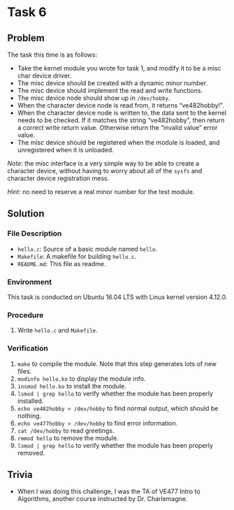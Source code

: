 # Task 6

## Problem

The task this time is as follows:

- Take the kernel module you wrote for task 1, and modify it to be a misc char device driver.
- The misc device should be created with a dynamic minor number.
- The misc device should implement the read and write functions.
- The misc device node should show up in `/dev/hobby`.
- When the character device node is read from, it returns “ve482hobby!”.
- When the character device node is written to, the data sent to the kernel needs to be checked. If it matches the string “ve482hobby”, then return a correct write return value. Otherwise return the “invalid value” error value.
- The misc device should be registered when the module is loaded, and unregistered when it is
  unloaded.

*Note:* the misc interface is a very simple way to be able to create a character device, without having to
worry about all of the `sysfs` and character device registration mess.

*Hint:* no need to reserve a real minor number for the test module.



## Solution

### File Description

- `hello.c`: Source of a basic module named `hello`.
- `Makefile`: A makefile for building `hello.c`.
- `README.md`: This file as readme.



### Environment

This task is conducted on Ubuntu 16.04 LTS with Linux kernel version 4.12.0.



### Procedure

1. Write `hello.c` and `Makefile`.



### Verification

1. `make` to compile the module. Note that this step generates lots of new files.
2. `modinfo hello.ko` to display the module info.
3. `insmod hello.ko` to install the module.
4. `lsmod | grep hello` to verify whether the module has been properly installed.
5. `echo ve482hobby > /dev/hobby` to find normal output, which should be nothing.
6. `echo ve477hobby > /dev/hobby` to find error information.
7. `cat /dev/hobby` to read greetings.
8. `rmmod hello` to remove the module.
9. `lsmod | grep hello` to verify whether the module has been properly removed.


## Trivia

- When I was doing this challenge, I was the TA of VE477 Intro to Algorithms, another course instructed by Dr. Charlemagne.
